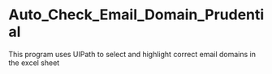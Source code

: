 # Auto_Check_Email_Domain_Prudential
This program uses UIPath to select and highlight correct email domains in the excel sheet
